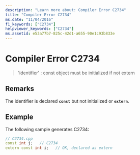```yaml
---
description: "Learn more about: Compiler Error C2734"
title: "Compiler Error C2734"
ms.date: "11/04/2016"
f1_keywords: ["C2734"]
helpviewer_keywords: ["C2734"]
ms.assetid: e53a77b7-825c-42d1-a655-90e1c93b833e
---
```

# Compiler Error C2734

> 'identifier' : const object must be initialized if not extern

## Remarks

The identifier is declared **`const`** but not initialized or **`extern`**.

## Example

The following sample generates C2734:

```cpp
// C2734.cpp
const int j;   // C2734
extern const int i;   // OK, declared as extern
```
